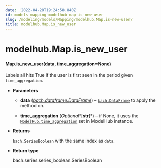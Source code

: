 ```yaml
---
date: '2022-04-28T19:24:58.840Z'
id: models-mapping-modelhub-map-is-new-user
slug: /modeling/models/Mapping/modelhub.Map.is-new-user/
title: modelhub.Map.is_new_user
---
```


# modelhub.Map.is_new_user


#### Map.is_new_user(data, time_aggregation=None)
Labels all hits True if the user is first seen in the period given `time_aggregation`.


* **Parameters**

    
    * **data** ([*bach.dataframe.DataFrame*](/docs/modeling/bach/api-reference/DataFrame/bach.DataFrame/#bach.DataFrame)) – [`bach.DataFrame`](/docs/modeling/bach/api-reference/DataFrame/bach.DataFrame/#bach.DataFrame) to apply the method on.


    * **time_aggregation** (*Optional**[**str**]*) – if None, it uses the [`ModelHub.time_aggregation`](/docs/modeling/modelhub-api-reference/ModelHub/modelhub.ModelHub.time-aggregation/#modelhub.ModelHub.time-aggregation) set in ModelHub
    instance.



* **Returns**

    `bach.SeriesBoolean` with the same index as `data`.



* **Return type**

    bach.series.series_boolean.SeriesBoolean


<!-- !! processed by numpydoc !! -->
